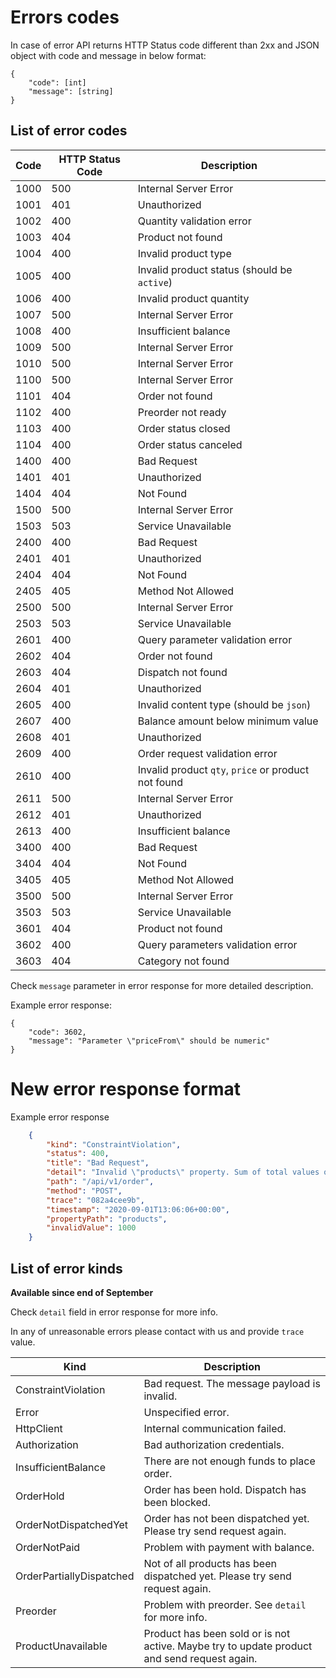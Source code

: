 # Errors codes

In case of error API returns HTTP Status code different than 2xx and JSON object with code and message in below format:
```
{
    "code": [int]
    "message": [string]
}
```

## List of error codes

Code | HTTP Status Code | Description
-----|------------------|-----------------------
1000 | 500 | Internal Server Error
1001 | 401 | Unauthorized
1002 | 400 | Quantity validation error
1003 | 404 | Product not found
1004 | 400 | Invalid product type
1005 | 400 | Invalid product status (should be `active`)
1006 | 400 | Invalid product quantity
1007 | 500 | Internal Server Error
1008 | 400 | Insufficient balance
1009 | 500 | Internal Server Error
1010 | 500 | Internal Server Error
1100 | 500 | Internal Server Error
1101 | 404 | Order not found
1102 | 400 | Preorder not ready
1103 | 400 | Order status closed
1104 | 400 | Order status canceled
1400 | 400 | Bad Request
1401 | 401 | Unauthorized
1404 | 404 | Not Found
1500 | 500 | Internal Server Error
1503 | 503 | Service Unavailable
2400 | 400 | Bad Request
2401 | 401 | Unauthorized
2404 | 404 | Not Found
2405 | 405 | Method Not Allowed
2500 | 500 | Internal Server Error
2503 | 503 | Service Unavailable
2601 | 400 | Query parameter validation error
2602 | 404 | Order not found
2603 | 404 | Dispatch not found
2604 | 401 | Unauthorized
2605 | 400 | Invalid content type (should be `json`)
2607 | 400 | Balance amount below minimum value
2608 | 401 | Unauthorized
2609 | 400 | Order request validation error
2610 | 400 | Invalid product `qty`, `price` or product not found
2611 | 500 | Internal Server Error
2612 | 401 | Unauthorized
2613 | 400 | Insufficient balance
3400 | 400 | Bad Request
3404 | 404 | Not Found
3405 | 405 | Method Not Allowed
3500 | 500 | Internal Server Error
3503 | 503 | Service Unavailable
3601 | 404 | Product not found
3602 | 400 | Query parameters validation error
3603 | 404 | Category not found

Check `message` parameter in error response for more detailed description.

Example error response:
```
{
    "code": 3602,
    "message": "Parameter \"priceFrom\" should be numeric"
}
```

# New error response format

Example error response
```json
    {
        "kind": "ConstraintViolation",
        "status": 400,
        "title": "Bad Request",
        "detail": "Invalid \"products\" property. Sum of total values of \"qty\" must be lower than or equal 100.",
        "path": "/api/v1/order",
        "method": "POST",
        "trace": "082a4cee9b",
        "timestamp": "2020-09-01T13:06:06+00:00",
        "propertyPath": "products",
        "invalidValue": 1000
    }
```

## List of error kinds

**Available since end of September**

Check `detail` field in error response for more info.

In any of unreasonable errors please contact with us and provide `trace` value.

Kind | Description
-----|------------------
ConstraintViolation | Bad request. The message payload is invalid.
Error | Unspecified error.
HttpClient | Internal communication failed.
Authorization | Bad authorization credentials.
InsufficientBalance | There are not enough funds to place order.
OrderHold | Order has been hold. Dispatch has been blocked.
OrderNotDispatchedYet | Order has not been dispatched yet. Please try send request again.
OrderNotPaid | Problem with payment with balance.
OrderPartiallyDispatched | Not of all products has been dispatched yet. Please try send request again.
Preorder | Problem with preorder. See `detail` for more info.
ProductUnavailable | Product has been sold or is not active. Maybe try to update product and send request again.
